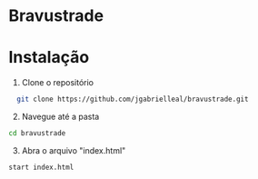 # Bravustrade

# Instalação 
1. Clone o repositório 
 ```sh
   git clone https://github.com/jgabrielleal/bravustrade.git
```

2. Navegue até a pasta 
```sh
cd bravustrade
```

3. Abra o arquivo "index.html"
```sh
start index.html
```
